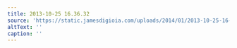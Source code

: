 ```yaml
---
title: 2013-10-25 16.36.32
source: 'https://static.jamesdigioia.com/uploads/2014/01/2013-10-25-16-36-32-scaled.jpg'
altText: ''
caption: ''
---
```


